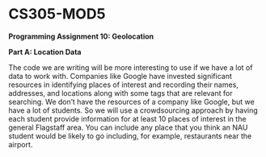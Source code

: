 # CS305-MOD5

**Programming Assignment 10: Geolocation**

**Part A: Location Data**

The code we are writing will be more interesting to use if we have a lot of data to work with.  Companies like Google have invested significant resources in identifying places of interest and recording their names, addresses, and locations along with some tags that are relevant for searching.  We don’t have the resources of a company like Google, but we have a lot of students.  So we will use a crowdsourcing approach by having each student provide information for at least 10 places of interest in the general Flagstaff area.  You can include any place that you think an NAU student would be likely to go including, for example, restaurants near the airport.
